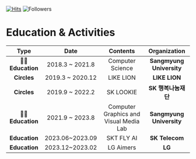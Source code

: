 [![Hits](https://hits.seeyoufarm.com/api/count/incr/badge.svg?url=https%3A%2F%2Fgithub.com%2Fjeongiin&count_bg=%23613ADF&title_bg=%237D7575&icon=&icon_color=%23FFFFFF&title=hits&edge_flat=false)](https://hits.seeyoufarm.com) ![Followers](https://img.shields.io/github/followers/jeongiin?style=social)

#  Education & Activities
|        Type        |       Date       |     Contents     |     Organization     |
|:------------------:|:----------------:|:----------------:|:--------------------:|
| **👩‍🎓 Education** |   2018.3 ~ 2021.8  | Computer Science | **Sangmyung University** |
|    **Circles**   | 2019.3 ~ 2020.12 |     LIKE LION    |       **LIKE LION**      |
|    **Circles**   |   2019.9 ~ 2022.2  |     SK LOOKIE    |    **SK 행복나눔재단**   |
| **👩‍🎓 Education** |   2021.9 ~ 2023.8  | Computer Graphics and Visual Media Lab | **Sangmyung University** |
| **Education** |   2023.06~2023.09  | SKT FLY AI | **SK Telecom** |
| **Education** |   2023.12~2023.02  | LG Aimers | **LG** |
